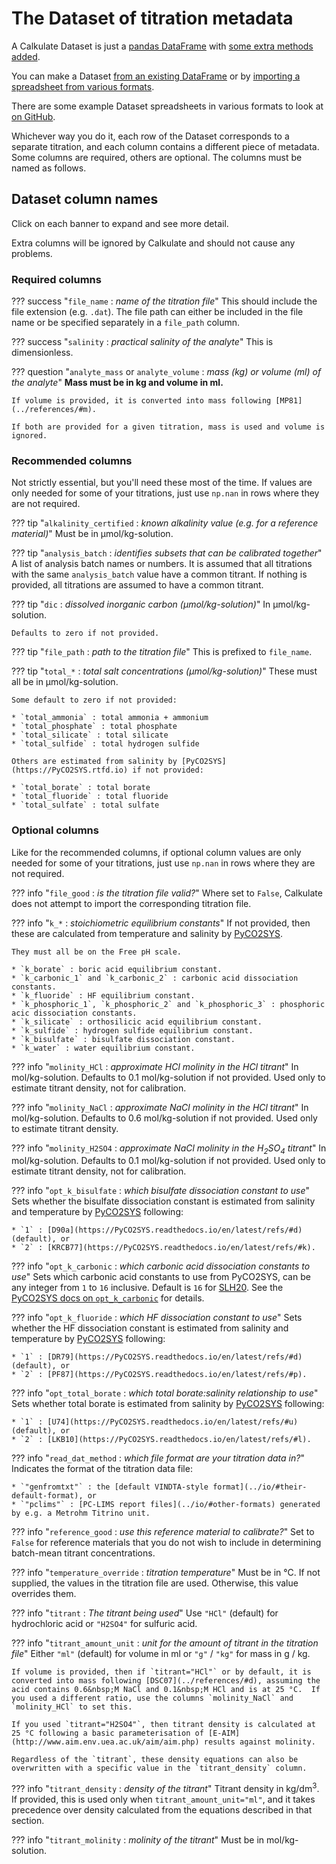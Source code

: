 # The Dataset of titration metadata

A Calkulate Dataset is just a [pandas DataFrame](https://pandas.pydata.org/pandas-docs/stable/reference/api/pandas.DataFrame.html) with [some extra methods added](../methods).

You can make a Dataset [from an existing DataFrame](../read/#convert-from-a-dataframe) or by [importing a spreadsheet from various formats](../read/#import-from-excel-csv-or-dbs).

There are some example Dataset spreadsheets in various formats to look at [on GitHub](https://github.com/mvdh7/calkulate/tree/main/tests/data).

Whichever way you do it, each row of the Dataset corresponds to a separate titration, and each column contains a different piece of metadata.  Some columns are required, others are optional.  The columns must be named as follows.

## Dataset column names

Click on each banner to expand and see more detail.

Extra columns will be ignored by Calkulate and should not cause any problems.

### Required columns

??? success "`file_name` : *name of the titration file*"
    This should include the file extension (e.g. `.dat`).  The file path can either be included in the file name or be specified separately in a `file_path` column.

??? success "`salinity` : *practical salinity of the analyte*"
    This is dimensionless.

??? question "`analyte_mass` or `analyte_volume` : *mass (kg) or volume (ml) of the analyte*"
    **Mass must be in kg and volume in ml.**
    
    If volume is provided, it is converted into mass following [MP81](../references/#m).
    
    If both are provided for a given titration, mass is used and volume is ignored.

### Recommended columns

Not strictly essential, but you'll need these most of the time.  If values are only needed for some of your titrations, just use `np.nan` in rows where they are not required.

??? tip "`alkalinity_certified` : *known alkalinity value (e.g. for a reference material)*"
    Must be in μmol/kg-solution.

??? tip "`analysis_batch` : *identifies subsets that can be calibrated together*"
    A list of analysis batch names or numbers.  It is assumed that all titrations with the same `analysis_batch` value have a common titrant.  If nothing is provided, all titrations are assumed to have a common titrant.

??? tip "`dic` : *dissolved inorganic carbon (μmol/kg-solution)*"
    In μmol/kg-solution.

    Defaults to zero if not provided.

??? tip "`file_path` : *path to the titration file*"
    This is prefixed to `file_name`.

??? tip "`total_*` : *total salt concentrations (μmol/kg-solution)*"
    These must all be in μmol/kg-solution.

    Some default to zero if not provided:

    * `total_ammonia` : total ammonia + ammonium
    * `total_phosphate` : total phosphate
    * `total_silicate` : total silicate
    * `total_sulfide` : total hydrogen sulfide

    Others are estimated from salinity by [PyCO2SYS](https://PyCO2SYS.rtfd.io) if not provided:

    * `total_borate` : total borate
    * `total_fluoride` : total fluoride
    * `total_sulfate` : total sulfate

### Optional columns

Like for the recommended columns, if optional column values are only needed for some of your titrations, just use `np.nan` in rows where they are not required.

??? info "`file_good` : *is the titration file valid?*"
    Where set to `False`, Calkulate does not attempt to import the corresponding titration file.

??? info "`k_*` : *stoichiometric equilibrium constants*"
    If not provided, then these are calculated from temperature and salinity by [PyCO2SYS](https://pyco2sys.readthedocs.io/en/latest/co2sys_nd/#equilibrium-constants).

    They must all be on the Free pH scale.

    * `k_borate` : boric acid equilibrium constant.
    * `k_carbonic_1` and `k_carbonic_2` : carbonic acid dissociation constants.
    * `k_fluoride` : HF equilibrium constant.
    * `k_phosphoric_1`, `k_phosphoric_2` and `k_phosphoric_3` : phosphoric acic dissociation constants.
    * `k_silicate` : orthosilicic acid equilibrium constant.
    * `k_sulfide` : hydrogen sulfide equilibrium constant.
    * `k_bisulfate` : bisulfate dissociation constant.
    * `k_water` : water equilibrium constant.

??? info "`molinity_HCl` : *approximate HCl molinity in the HCl titrant*"
    In mol/kg-solution.  Defaults to 0.1 mol/kg-solution if not provided.  Used only to estimate titrant density, not for calibration.

??? info "`molinity_NaCl` : *approximate NaCl molinity in the HCl titrant*"
    In mol/kg-solution.  Defaults to 0.6 mol/kg-solution if not provided.  Used only to estimate titrant density.

??? info "`molinity_H2SO4` : *approximate NaCl molinity in the H<sub>2</sub>SO<sub>4</sub> titrant*"
    In mol/kg-solution.  Defaults to 0.1 mol/kg-solution if not provided.  Used only to estimate titrant density, not for calibration.

??? info "`opt_k_bisulfate` : *which bisulfate dissociation constant to use*"
    Sets whether the bisulfate dissociation constant is estimated from salinity and temperature by [PyCO2SYS](https://PyCO2SYS.rtfd.io) following:
    
    * `1` : [D90a](https://PyCO2SYS.readthedocs.io/en/latest/refs/#d) (default), or
    * `2` : [KRCB77](https://PyCO2SYS.readthedocs.io/en/latest/refs/#k).

??? info "`opt_k_carbonic` : *which carbonic acid dissociation constants to use*"
    Sets which carbonic acid constants to use from PyCO2SYS, can be any integer from `1` to `16` inclusive.  Default is `16` for [SLH20](https://pyco2sys.readthedocs.io/en/latest/refs/#s).  See the [PyCO2SYS docs on `opt_k_carbonic`](https://pyco2sys.readthedocs.io/en/latest/co2sys_nd/#settings) for details.

??? info "`opt_k_fluoride` : *which HF dissociation constant to use*"
    Sets whether the HF dissociation constant is estimated from salinity and temperature by [PyCO2SYS](https://PyCO2SYS.rtfd.io) following:
    
    * `1` : [DR79](https://PyCO2SYS.readthedocs.io/en/latest/refs/#d) (default), or
    * `2` : [PF87](https://PyCO2SYS.readthedocs.io/en/latest/refs/#p).

??? info "`opt_total_borate` : *which total borate:salinity relationship to use*"
    Sets whether total borate is estimated from salinity by [PyCO2SYS](https://PyCO2SYS.rtfd.io) following:
    
    * `1` : [U74](https://PyCO2SYS.readthedocs.io/en/latest/refs/#u) (default), or
    * `2` : [LKB10](https://PyCO2SYS.readthedocs.io/en/latest/refs/#l).

??? info "`read_dat_method` : *which file format are your titration data in?*"
    Indicates the format of the titration data file:

    * `"genfromtxt"` : the [default VINDTA-style format](../io/#their-default-format), or
    * `"pclims"` : [PC-LIMS report files](../io/#other-formats) generated by e.g. a Metrohm Titrino unit.

??? info "`reference_good` : *use this reference material to calibrate?*"
    Set to `False` for reference materials that you do not wish to include in determining batch-mean titrant concentrations.

??? info "`temperature_override` : *titration temperature*"
    Must be in °C.  If not supplied, the values in the titration file are used.  Otherwise, this value overrides them.

??? info "`titrant` : *The titrant being used*"
    Use `"HCl"` (default) for hydrochloric acid or `"H2SO4"` for sulfuric acid.

??? info "`titrant_amount_unit` : *unit for the amount of titrant in the titration file*"
    Either `"ml"` (default) for volume in ml or `"g"` / `"kg"` for mass in g / kg.
    
    If volume is provided, then if `titrant="HCl"` or by default, it is converted into mass following [DSC07](../references/#d), assuming the acid contains 0.6&nbsp;M NaCl and 0.1&nbsp;M HCl and is at 25 °C.  If you used a different ratio, use the columns `molinity_NaCl` and `molinity_HCl` to set this.

    If you used `titrant="H2SO4"`, then titrant density is calculated at 25 °C following a basic parameterisation of [E-AIM](http://www.aim.env.uea.ac.uk/aim/aim.php) results against molinity.

    Regardless of the `titrant`, these density equations can also be overwritten with a specific value in the `titrant_density` column.

??? info "`titrant_density` : *density of the titrant*"
    Titrant density in kg/dm<sup>3</sup>.  If provided, this is used only when `titrant_amount_unit="ml"`, and it takes precedence over density calculated from the equations described in that section.

??? info "`titrant_molinity` : *molinity of the titrant*"
    Must be in mol/kg-solution.
